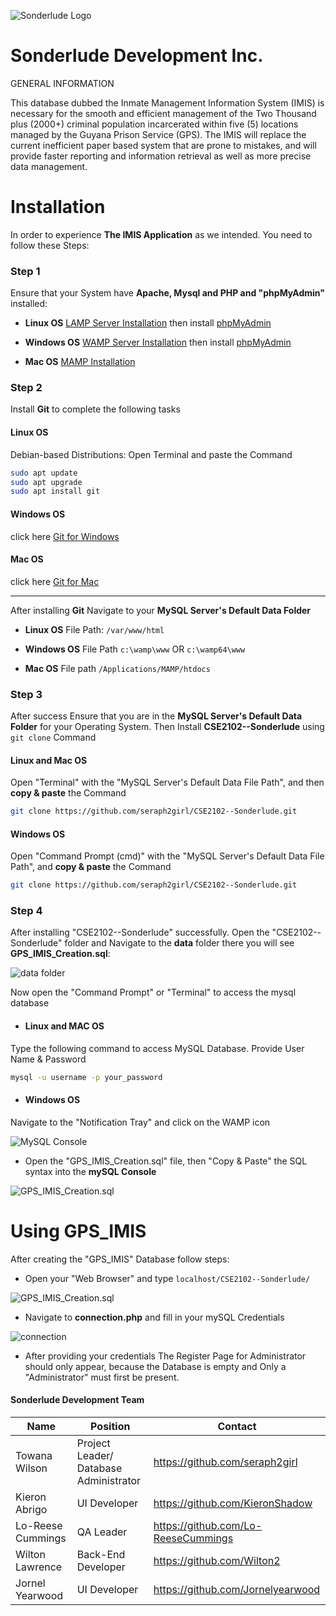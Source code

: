 ![Sonderlude Logo](assets/sonderlude_logo.jpeg)
# Sonderlude Development Inc.


GENERAL INFORMATION

This database dubbed the Inmate Management Information System (IMIS) is necessary for the smooth and efficient management of the Two Thousand plus (2000+) criminal population incarcerated within five (5) locations managed by the Guyana Prison Service (GPS). The IMIS will replace the current inefficient paper based system that are prone to mistakes,
and will provide faster reporting and information retrieval as well as more precise data management.


# Installation

In order to experience **The IMIS Application** as we intended. You need to follow these Steps:

### Step 1

Ensure that your System have **Apache, Mysql and PHP and "phpMyAdmin"** installed:

* **Linux OS** [LAMP Server Installation](https://www.digitalocean.com/community/tutorials/how-to-install-linux-apache-mysql-php-lamp-stack-ubuntu-18-04 "Click the link & Follow the Steps") then install [phpMyAdmin](https://www.digitalocean.com/community/tutorials/how-to-install-and-secure-phpmyadmin-on-ubuntu-18-04 "Click the link & Follow the Steps")

* **Windows OS** [WAMP Server Installation](https://sourceforge.net/projects/wampserver/ "Click the link & Follow the Steps") then install [phpMyAdmin](https://www.phpmyadmin.net/downloads/ "Click the link & Follow the Steps")

* **Mac OS** [MAMP Installation](https://www.youtube.com/watch?v=I6sTPp779mA&t=382s "Click the link & Follow the Steps")

### Step 2

Install **Git** to complete the following tasks

#### Linux OS
Debian-based Distributions:
Open Terminal and paste the Command
```bash
sudo apt update
sudo apt upgrade
sudo apt install git
```

#### Windows OS

click here [Git for Windows](https://git-scm.com/download/win)

#### Mac OS
click here [Git for Mac](https://www.atlassian.com/git/tutorials/install-git)

---
After installing **Git** Navigate to your **MySQL Server's Default Data Folder**

* **Linux OS** File Path: ```/var/www/html```

* **Windows OS** File Path ```c:\wamp\www``` OR ```c:\wamp64\www```

* **Mac OS** File path ```/Applications/MAMP/htdocs```

### Step 3

After success Ensure that you are in the **MySQL Server's Default Data Folder** for your Operating System. Then Install **CSE2102--Sonderlude** using ```git clone``` Command

#### Linux and Mac OS
Open "Terminal" with the "MySQL Server's Default Data File Path", and then **copy & paste** the Command
```bash
git clone https://github.com/seraph2girl/CSE2102--Sonderlude.git
```

#### Windows OS
Open "Command Prompt (cmd)" with the "MySQL Server's Default Data File Path", and **copy & paste** the Command
```bash
git clone https://github.com/seraph2girl/CSE2102--Sonderlude.git
```

### Step 4
After installing "CSE2102--Sonderlude" successfully. Open the "CSE2102--Sonderlude" folder and Navigate to the **data** folder there you will see **GPS_IMIS_Creation.sql**:

![data folder](assets/readme/data_folder.png)

Now open the "Command Prompt" or "Terminal" to access the mysql database

* #### Linux and MAC OS
Type the following command to access MySQL Database. Provide User Name & Password
```bash
mysql -u username -p your_password
```

* #### Windows OS
Navigate to the "Notification Tray" and click on the WAMP icon

![MySQL Console](assets/readme/mySQL_console.jpg)

* Open the "GPS_IMIS_Creation.sql" file, then "Copy & Paste" the SQL syntax into the **mySQL Console**

![GPS_IMIS_Creation.sql](assets/readme/gps_imis_creation.png)

# Using GPS_IMIS  

After creating the "GPS_IMIS" Database follow steps:

* Open your "Web Browser" and type ```localhost/CSE2102--Sonderlude/```

![GPS_IMIS_Creation.sql](assets/readme/localhost_denied.png)

* Navigate to **connection.php** and fill in your mySQL Credentials

![connection](assets/readme/connection.png)

* After providing your credentials The Register Page for Administrator should only appear, because the Database is empty and Only a "Administrator" must first be present.

#### Sonderlude Development Team

| Name     | Position          | Contact |
| -------- | -------------- | -----------
| Towana Wilson | Project Leader/ Database Administrator | https://github.com/seraph2girl
| Kieron Abrigo | UI Developer | https://github.com/KieronShadow
| Lo-Reese Cummings | QA Leader |  https://github.com/Lo-ReeseCummings
| Wilton Lawrence | Back-End Developer | https://github.com/Wilton2
| Jornel Yearwood | UI Developer | https://github.com/Jornelyearwood
